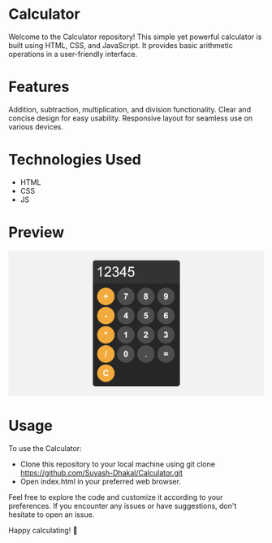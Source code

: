 <h1>Calculator</h1>

Welcome to the Calculator repository! This simple yet powerful calculator is built using HTML, CSS, and JavaScript. It provides basic arithmetic operations in a user-friendly interface.

<h1>Features</h1>

Addition, subtraction, multiplication, and division functionality.
Clear and concise design for easy usability.
Responsive layout for seamless use on various devices.

<h1>Technologies Used</h1>

* HTML
* CSS
* JS

<h1>Preview</h1>

![Calculator](Calculator_Final_Img.png)

<h1>Usage</h1>

To use the Calculator:
* Clone this repository to your local machine using git clone https://github.com/Suyash-Dhakal/Calculator.git
* Open index.html in your preferred web browser.

Feel free to explore the code and customize it according to your preferences. If you encounter any issues or have suggestions, don't hesitate to open an issue.

Happy calculating! 🧮
